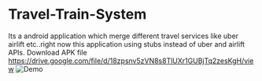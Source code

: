 # Travel-Train-System
Its a android application which merge different travel services like uber airlift etc..right now this application using stubs instead of uber and airlift APIs.
Download APK file
https://drive.google.com/file/d/18zpsnv5zVN8s8TlUXr1GUBjTq2zesKgH/view
![Demo](https://user-images.githubusercontent.com/88611397/132128909-2ff00761-2269-4add-8e15-d55027d9828c.gif)


